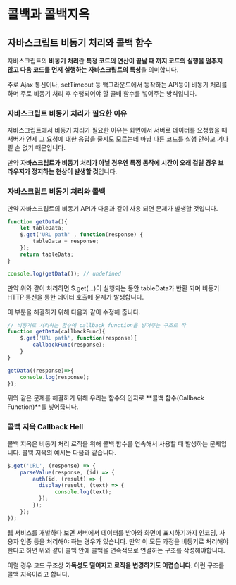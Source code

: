 # 콜백과 콜백지옥

## 자바스크립트 비동기 처리와 콜백 함수

 자바스크립트의 **비동기 처리**란 **특정 코드의 연산이 끝날 때 까지 코드의 실행을 멈추지 않고 다음 코드를 먼저 실행하는 자바스크립트의 특성**을 의미합니다. 

 주로 Ajax 통신이나, setTimeout 등 백그라운드에서 동작하는 API등이 비동기 처리를 하며 주로 비동기 처리 후 수행되어야 할 콜배 함수를 넣어주는 방식입니다. 

### 자바스크립트 비동기 처리가 필요한 이유

자바스크립트에서 비동기 처리가 필요한 이유는 화면에서 서버로 데이터를 요청했을 때 서버가 언제 그 요청에 대한 응답을 줄지도 모르는데 마냥 다른 코드를 실행 안하고 기다릴 순 없기 때문입니다. 

 만약 **자바스크립트가 비동기 처리가 아닐 경우엔 특정 동작에 시간이 오래 걸릴 경우 브라우저가 정지하는 현상이 발생할 것**입니다. 

### 자바스크립트 비동기 처리와 콜백

 만약 자바스크립트의 비동기 API가 다음과 같이 사용 되면 문제가 발생할 것입니다. 

```javascript
function getData(){
    let tableData;
    $.get('URL path' , function(response) {
        tableData = response;
    });
    return tableData;
}

console.log(getData()); // undefined
```

만약 위와 같이 처리하면 $.get\(...\)이 실행되는 동안 tableData가 반환 되며 비동기 HTTP 통신을 통한 데이터 호출에 문제가 발생합니다. 

이 부분을 해결하기 위해 다음과 같이 수정해 줍니다. 

```javascript
// 비동기로 처리하는 함수에 callback function을 넣어주는 구조로 작
function getData(callbackFunc){
    $.get('URL path', function(response){
        callbackFunc(response);
    }
}

getData((response)=>{
    console.log(response);
});
```

위와 같은 문제를 해결하기 위해 우리는 함수의 인자로 **콜백 함수\(Callback Function\)**를 넣어줍니다. 

### 콜백 지옥 Callback Hell

 콜백 지옥은 비동기 처리 로직을 위해 콜백 함수를 연속해서 사용할 때 발생하는 문제입니다. 콜백 지옥의 예시는 다음과 같습니다. 

```javascript
$.get('URL', (response) => {
    parseValue(response, (id) => {
        auth(id, (result) => {
          display(result, (text) => {
               console.log(text);   
          });  
        });
    });
});
```

 웹 서비스를 개발하다 보면 서버에서 데이터를 받아와 화면에 표시하기까지 인코딩, 사용자 인증 등을 처리해야 하는 경우가 있습니다. 만약 이 모든 과정을 비동기로 처리해야 한다고 하면 위와  같이  콜백 안에 콜백을 연속적으로 연결하는 구조를 작성해야합니다.

 이럴 경우 코드 구조상 **가독성도 떨어지고** **로직을 변경하기도 어렵습니다**. 이런 구조를 콜백 지옥이라고 합니다.

